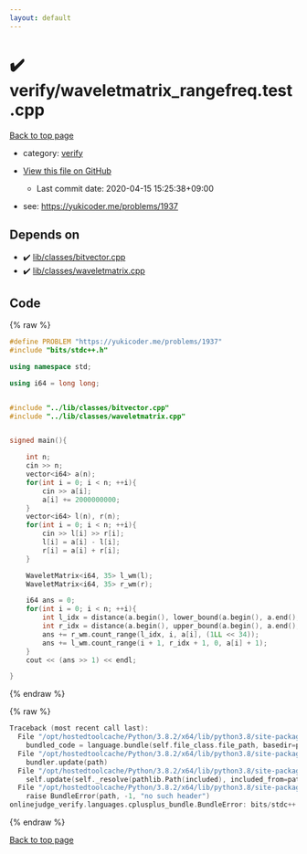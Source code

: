 ```yaml
---
layout: default
---
```


<!-- mathjax config similar to math.stackexchange -->
<script type="text/javascript" async
  src="https://cdnjs.cloudflare.com/ajax/libs/mathjax/2.7.5/MathJax.js?config=TeX-MML-AM_CHTML">
</script>
<script type="text/x-mathjax-config">
  MathJax.Hub.Config({
    TeX: { equationNumbers: { autoNumber: "AMS" }},
    tex2jax: {
      inlineMath: [ ['$','$'] ],
      processEscapes: true
    },
    "HTML-CSS": { matchFontHeight: false },
    displayAlign: "left",
    displayIndent: "2em"
  });
</script>

<script type="text/javascript" src="https://cdnjs.cloudflare.com/ajax/libs/jquery/3.4.1/jquery.min.js"></script>
<script src="https://cdn.jsdelivr.net/npm/jquery-balloon-js@1.1.2/jquery.balloon.min.js" integrity="sha256-ZEYs9VrgAeNuPvs15E39OsyOJaIkXEEt10fzxJ20+2I=" crossorigin="anonymous"></script>
<script type="text/javascript" src="../../assets/js/copy-button.js"></script>
<link rel="stylesheet" href="../../assets/css/copy-button.css" />


# :heavy_check_mark: verify/waveletmatrix_rangefreq.test.cpp

<a href="../../index.html">Back to top page</a>

* category: <a href="../../index.html#e8418d1d706cd73548f9f16f1d55ad6e">verify</a>
* <a href="{{ site.github.repository_url }}/blob/master/verify/waveletmatrix_rangefreq.test.cpp">View this file on GitHub</a>
    - Last commit date: 2020-04-15 15:25:38+09:00


* see: <a href="https://yukicoder.me/problems/1937">https://yukicoder.me/problems/1937</a>


## Depends on

* :heavy_check_mark: <a href="../../library/lib/classes/bitvector.cpp.html">lib/classes/bitvector.cpp</a>
* :heavy_check_mark: <a href="../../library/lib/classes/waveletmatrix.cpp.html">lib/classes/waveletmatrix.cpp</a>


## Code

<a id="unbundled"></a>
{% raw %}
```cpp
#define PROBLEM "https://yukicoder.me/problems/1937"
#include "bits/stdc++.h"

using namespace std;

using i64 = long long;


#include "../lib/classes/bitvector.cpp"
#include "../lib/classes/waveletmatrix.cpp"


signed main(){

    int n;
    cin >> n;
    vector<i64> a(n);
    for(int i = 0; i < n; ++i){
        cin >> a[i];
        a[i] += 2000000000;
    }
    vector<i64> l(n), r(n);
    for(int i = 0; i < n; ++i){
        cin >> l[i] >> r[i];
        l[i] = a[i] - l[i];
        r[i] = a[i] + r[i];
    }

    WaveletMatrix<i64, 35> l_wm(l);
    WaveletMatrix<i64, 35> r_wm(r);

    i64 ans = 0;
    for(int i = 0; i < n; ++i){
        int l_idx = distance(a.begin(), lower_bound(a.begin(), a.end(), l[i]));
        int r_idx = distance(a.begin(), upper_bound(a.begin(), a.end(), r[i])) - 1;
        ans += r_wm.count_range(l_idx, i, a[i], (1LL << 34));
        ans += l_wm.count_range(i + 1, r_idx + 1, 0, a[i] + 1);
    }
    cout << (ans >> 1) << endl;

}

```
{% endraw %}

<a id="bundled"></a>
{% raw %}
```cpp
Traceback (most recent call last):
  File "/opt/hostedtoolcache/Python/3.8.2/x64/lib/python3.8/site-packages/onlinejudge_verify/docs.py", line 340, in write_contents
    bundled_code = language.bundle(self.file_class.file_path, basedir=pathlib.Path.cwd())
  File "/opt/hostedtoolcache/Python/3.8.2/x64/lib/python3.8/site-packages/onlinejudge_verify/languages/cplusplus.py", line 170, in bundle
    bundler.update(path)
  File "/opt/hostedtoolcache/Python/3.8.2/x64/lib/python3.8/site-packages/onlinejudge_verify/languages/cplusplus_bundle.py", line 282, in update
    self.update(self._resolve(pathlib.Path(included), included_from=path))
  File "/opt/hostedtoolcache/Python/3.8.2/x64/lib/python3.8/site-packages/onlinejudge_verify/languages/cplusplus_bundle.py", line 162, in _resolve
    raise BundleError(path, -1, "no such header")
onlinejudge_verify.languages.cplusplus_bundle.BundleError: bits/stdc++.h: line -1: no such header

```
{% endraw %}

<a href="../../index.html">Back to top page</a>

